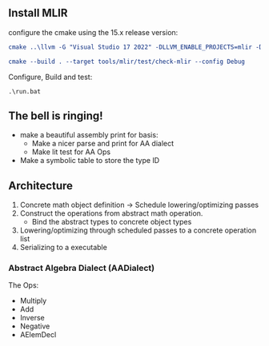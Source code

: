 ## Install MLIR

configure the cmake using the 15.x release version:
```cmake
cmake ..\llvm -G "Visual Studio 17 2022" -DLLVM_ENABLE_PROJECTS=mlir -DLLVM_BUILD_EXAMPLES=ON -DLLVM_TARGETS_TO_BUILD="host" -DCMAKE_BUILD_TYPE=Debug -Thost=x64 -DCMAKE_BUILD_TYPE=Debug -DLLVM_ENABLE_ASSERTIONS=ON

cmake --build . --target tools/mlir/test/check-mlir --config Debug
```

Configure, Build and test:
```
.\run.bat
```

## The bell is ringing!

* make a beautiful assembly print for basis:
    * Make a nicer parse and print for AA dialect
    * Make lit test for AA Ops
* Make a symbolic table to store the type ID

## Architecture
1. Concrete math object definition -> Schedule lowering/optimizing passes
2. Construct the operations from abstract math operation.
    * Bind the abstract types to concrete object types
4. Lowering/optimizing through scheduled passes to a concrete operation list
3. Serializing to a executable

### Abstract Algebra Dialect (AADialect)

The Ops:
* Multiply 
* Add
* Inverse
* Negative
* AElemDecl